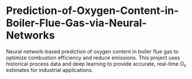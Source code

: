 # Prediction-of-Oxygen-Content-in-Boiler-Flue-Gas-via-Neural-Networks
Neural network-based prediction of oxygen content in boiler flue gas to optimize combustion efficiency and reduce emissions. This project uses historical process data and deep learning to provide accurate, real-time O₂ estimates for industrial applications.
